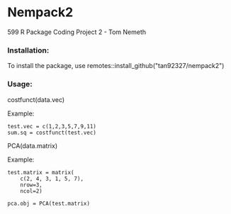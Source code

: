 # Nempack2
599 R Package Coding Project 2 - Tom Nemeth

### Installation:
To install the package, use remotes::install_github("tan92327/nempack2")

### Usage:

costfunct(data.vec)

Example: 
```
test.vec = c(1,2,3,5,7,9,11)
sum.sq = costfunct(test.vec)
```

PCA(data.matrix)

Example:
```
test.matrix = matrix(
    c(2, 4, 3, 1, 5, 7),
    nrow=3,
    ncol=2)

pca.obj = PCA(test.matrix)
```
